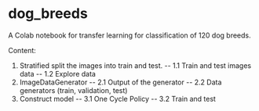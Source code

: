 # dog_breeds
A Colab notebook for transfer learning for classification of 120 dog breeds.

Content:
1. Stratified split the images into train and test.
-- 1.1 Train and test images data
-- 1.2 Explore data
2. ImageDataGenerator
-- 2.1 Output of the generator
-- 2.2 Data generators (train, validation, test)
3. Construct model
-- 3.1 One Cycle Policy
-- 3.2 Train and test
